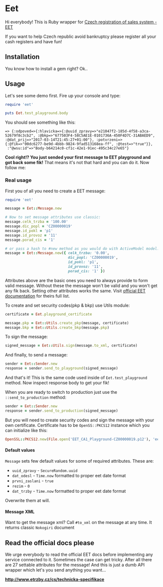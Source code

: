 # Eet

Hi everybody! This is Ruby wrapper for [Czech registration of sales system - EET](http://www.etrzby.cz/cs/index)

If you want to help Czech republic avoid bankruptcy please register all your cash registers and have fun!

## Installation

You know how to install a gem right? Ok..

## Usage

Let's see some demo first. Fire up your console and type:

```ruby
require 'eet'

puts Eet.test_playground.body
```
You should see something like this:
```shell
=> {:odpoved=>{:hlavicka=>{:@uuid_zpravy=>"e21047f2-185d-4f58-a3ca-52679f8c3cb2", :@bkp=>"677503F4-58C5AE1E-0101736A-450F4D7C-31ABAED9", :@dat_prij=>"2017-03-14T21:45:27+01:00"}, :potvrzeni=>{:@fik=>"00dc6277-be9d-4bbb-9824-9fad513168ea-ff", :@test=>"true"}},
 :"@wsu:id"=>"Body-b64214c0-cf1c-42e1-91ec-495c34c27e65"}
```

**Cool right!? You just sended your first message to EET playground and got back some fik!** That means it's not that hard and you can do it. Now follow me:

### Real usage

First you of all you need to create a EET message:

```ruby
require 'eet'

message = Eet::Message.new

# Now to set message attributes use classic:
message.celk_trzba = '100.00'
message.dic_popl = 'CZ00000019'
message.id_pokl = 'p1'
message.id_provoz = '11'
message.porad_cis = '1'

# or pass a hash to #new method as you would do with ActiveModel model:
message = Eet::Message.new({ celk_trzba: '0.00',
                             dic_popl: 'CZ00000019',
                             id_pokl: 'p1',
                             id_provoz: '11',
                             porad_cis: '1' })
```

Attributes above are the basic ones you need to always provide to form valid message. Without these the message won't be valid and you won't get any fik back. Setting other attributes works the same. Visit [official EET documentation](http://www.etrzby.cz/cs/technicka-specifikace) for theirs full list.

To create and set security codes(pkp & bkp) use Utils module:
```ruby
certificate = Eet.playground_certificate

message.pkp = Eet::Utils.create_pkp(message, certificate)
message.bkp = Eet::Utils.create_bkp(message.pkp)
```

To sign the message:
```ruby
signed_message = Eet::Utils.sign(message.to_xml, certificate)
```

And finally, to send a message:
```ruby
sender = Eet::Sender.new
response = sender.send_to_playground(signed_message)
```

And that's it! This is the same code used inside of `Eet.test_playground` method. Now inspect response body to get your fik!

When you are ready to switch to production just use the `::send_to_production` method:
```ruby
sender = Eet::Sender.new
response = sender.send_to_production(signed_message)
```
But you will need to create security codes and sign the message with your own certificate. Certificate has to be `OpenSS::PKCS12` instance which you can initialize like this:
```ruby
OpenSSL::PKCS12.new(File.open('EET_CA1_Playground-CZ00000019.p12'), 'eet') # (substitute your path and password)
```

#### Default values

`Message` sets few default values for some of required attributes. These are:

* `uuid_zpravy` - `SecureRandom.uuid`
* `dat_odesl` - `Time.now` formatted to proper eet date format
* `prvni_zaslani` - `true`
* `rezim` - `0`
* `dat_trzby` - `Time.now` formatted to proper eet date format

Overwrite them at will.

#### Message XML

Want to get the message xml? Call `#to_xml` on the message at any time. It returns classic `Nokogiri` document

## Read the official docs please

We urge everybody to read the official EET docs before implementing any service connected to it. Sometimes the case can get tricky. After all there are 27 settable attributes for the message! And this is just a dumb API wrapper which let's you send anything you want...

**http://www.etrzby.cz/cs/technicka-specifikace**
